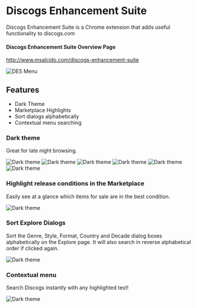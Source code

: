 # Discogs Enhancement Suite
Discogs Enhancement Suite is a Chrome extension that adds useful functionality to discogs.com

#### Discogs Enhancement Suite Overview Page
<http://www.msalcido.com/discogs-enhancement-suite>

![DES Menu](http://www.msalcido.com/discogs-enhancement-suite/DES-shots/menu-2.png?raw=true "The DES menu preview")

## Features
* Dark Theme
* Marketplace Highlights
* Sort dialogs alphabetically
* Contextual menu searching

### Dark theme
Great for late night browsing.

![Dark theme](http://www.msalcido.com/discogs-enhancement-suite/DES-shots/release-profile.png?raw=true "Dark theme preview")
![Dark theme](http://www.msalcido.com/discogs-enhancement-suite/DES-shots/wantlist.png?raw=true "Dark theme preview")
![Dark theme](http://www.msalcido.com/discogs-enhancement-suite/DES-shots/add-release.png?raw=true "Add release preview")
![Dark theme](http://www.msalcido.com/discogs-enhancement-suite/DES-shots/groups.png?raw=true "Groups preview")
![Dark theme](http://www.msalcido.com/discogs-enhancement-suite/DES-shots/sell.png?raw=true "Sell preview")
![Dark theme](http://www.msalcido.com/discogs-enhancement-suite/DES-shots/api.png?raw=true "Api preview")

### Highlight release conditions in the Marketplace
Easily see at a glance which items for sale are in the best condition. 

![Dark theme](http://www.msalcido.com/discogs-enhancement-suite/DES-shots/highlights-zoom.png?raw=true "Marketplace Highlights preview")

### Sort Explore Dialogs
Sort the Genre, Style, Format, Country and Decade dialog boxes alphabetically on the Explore page. It will also search in reverse alphabetical order if clicked again.

![Dark theme](http://www.msalcido.com/discogs-enhancement-suite/DES-shots/sort-arrow.png?raw=true "Sorting preview")

### Contextual menu
Search Discogs instantly with any highlighted text!

![Dark theme](http://www.msalcido.com/discogs-enhancement-suite/DES-shots/context-menu-zoom.png?raw=true "Contextual menu preview")
